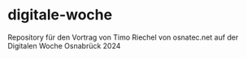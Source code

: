 # digitale-woche
Repository für den Vortrag von Timo Riechel von osnatec.net auf der Digitalen Woche Osnabrück 2024
